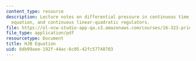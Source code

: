 ```yaml
---
content_type: resource
description: Lecture notes on differential pressure in continuous time, the Hamilton-Jacobi-Bellman
  equation, and continuous linear-quadratic regulators.
file: https://ol-ocw-studio-app-qa.s3.amazonaws.com/courses/16-323-principles-of-optimal-control-spring-2008/8db99aee192f44ac6c0542fc57748703_lec4.pdf
file_type: application/pdf
resourcetype: Document
title: HJB Equation
uid: 8db99aee-192f-44ac-6c05-42fc57748703
---
```

